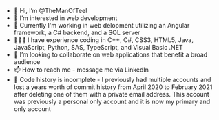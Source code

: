- 👋 Hi, I’m @TheManOfTeel
- 👀 I’m interested in web development
- 🌱 Currently I'm working in web delopment utilizing an Angular framework, a C# backend, and a SQL server
- 👨🏻‍💻 I have experience coding in C++, C#, CSS3, HTML5, Java, JavaScript, Python, SAS, TypeScript, and Visual Basic .NET
- 💞️ I’m looking to collaborate on web applications that benefit a broad audience
- 📫 How to reach me - message me via LinkedIn
- 🚧 Code history is incomplete - I previously had multiple accounts and lost a years worth of commit history from April 2020 to February 2021 after deleting one of them with a private email address. This account was previously a personal only account and it is now my primary and only account

<!---
TheManOfTeel/TheManOfTeel is a ✨ special ✨ repository because its `README.md` (this file) appears on your GitHub profile.
You can click the Preview link to take a look at your changes.
--->
